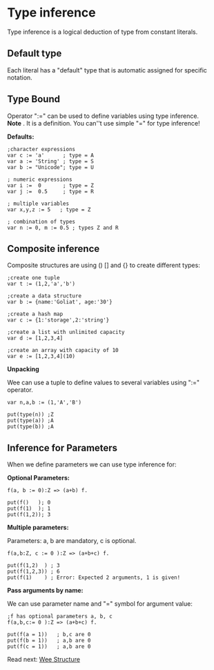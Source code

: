 # Type inference

Type inference is a logical deduction of type from constant literals.

## Default type
Each literal has a "default" type that is automatic assigned for specific notation.

## Type Bound

Operator ":=" can be used to define variables using type inference.   
**Note** . It is a definition. You can''t use simple "=" for type inference!

**Defaults:**
```
;character expressions
var c := 'a'      ; type = A
var a := 'String' ; type = S
var b := "Unicode"; type = U

; numeric expressions
var i :=  0       ; type = Z
var j :=  0.5     ; type = R

; multiple variables
var x,y,z := 5   ; type = Z

; combination of types
var n := 0, m := 0.5 ; types Z and R
```

## Composite inference

Composite structures are using () [] and {} to create different types:

```
;create one tuple
var t := (1,2,'a','b') 

;create a data structure
var b := {name:'Goliat', age:'30'}

;create a hash map
var c := {1:'storage',2:'string'}

;create a list with unlimited capacity
var d := [1,2,3,4]

;create an array with capacity of 10
var e := [1,2,3,4](10)
```

**Unpacking**

Wee can use a tuple to define values to several variables using ":=" operator.

```
var n,a,b := (1,'A','B')

put(type(n)) ;Z
put(type(a)) ;A
put(type(b)) ;A  
```

## Inference for Parameters
When we define parameters we can use type inference for: 

**Optional Parameters:**
```
f(a, b := 0):Z => (a+b) f.

put(f()   ); 0
put(f(1)  ); 1
put(f(1,2)); 3
```

**Multiple parameters:**

Parameters: a, b are mandatory, c is optional.

```
f(a,b:Z, c := 0 ):Z => (a+b+c) f.

put(f(1,2)  ) ; 3
put(f(1,2,3)) ; 6
put(f(1)    ) ; Error: Expected 2 arguments, 1 is given!
```

**Pass arguments by name:**

We can use parameter name and "=" symbol for argument value:

```
;f has optional parameters a, b, c
f(a,b,c:= 0 ):Z => (a+b+c) f.

put(f(a = 1))   ; b,c are 0
put(f(b = 1))   ; a,b are 0
put(f(c = 1))   ; a,b are 0
```

Read next: [Wee Structure](structure.md)